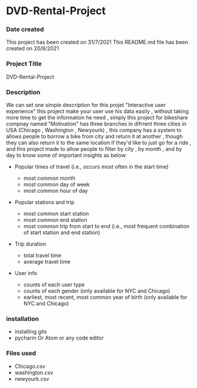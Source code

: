 # DVD-Rental-Project

### Date created
This project has been created on 31/7/2021
This README.md file has been created on 20/8/2021

### Project Title
DVD-Rental-Project

### Description
We can set one simple description for this projet "Interactive user experience"
this project make your user use his data easily , without taking more time to get the information he need , simply this project for bikeshare compnay named "Motivation" has three branches in difrrent three cities in USA (Chicago , Washington , Newyourk) , this company has a system to allows people to borrow a bike from city  and return it at another , though they can also return it to the same location if they'd like to just go for a ride , and this project made to allow people to filter by city , by month , and by day to know some of important insights as below:

* Popular times of travel (i.e., occurs most often in the start time)
   * most common month
   * most common day of week
   * most common hour of day

* Popular stations and trip
   * most common start station
   * most common end station
   * most common trip from start to end (i.e., most frequent combination of start station and end station)

* Trip duration
   * total travel time
   * average travel time
   
* User info
   * counts of each user type
   * counts of each gender (only available for NYC and Chicago)
   * earliest, most recent, most common year of birth (only available for NYC and Chicago)
  
### installation 
* installing gits
* pycharm Or Atom or any code editor


### Files used
* Chicago.csv
* washington.csv
* newyourk.csv